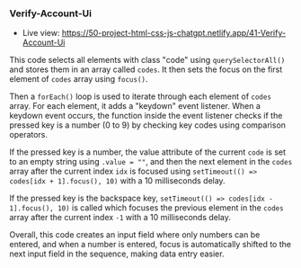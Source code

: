 ### Verify-Account-Ui

- Live view: https://50-project-html-css-js-chatgpt.netlify.app/41-Verify-Account-Ui

This code selects all elements with class "code" using `querySelectorAll()` and stores them in an array called `codes`. It then sets the focus on the first element of `codes` array using `focus()`. 

Then a `forEach()` loop is used to iterate through each element of `codes` array. For each element, it adds a "keydown" event listener. When a keydown event occurs, the function inside the event listener checks if the pressed key is a number (0 to 9) by checking key codes using comparison operators. 

If the pressed key is a number, the value attribute of the current `code` is set to an empty string using `.value = ""`, and then the next element in the `codes` array after the current index `idx` is focused using `setTimeout(() => codes[idx + 1].focus(), 10)` with a 10 milliseconds delay.

If the pressed key is the backspace key, `setTimeout(() => codes[idx - 1].focus(), 10)` is called which focuses the previous element in the `codes` array after the current index `-1` with a 10 milliseconds delay. 

Overall, this code creates an input field where only numbers can be entered, and when a number is entered, focus is automatically shifted to the next input field in the sequence, making data entry easier.
